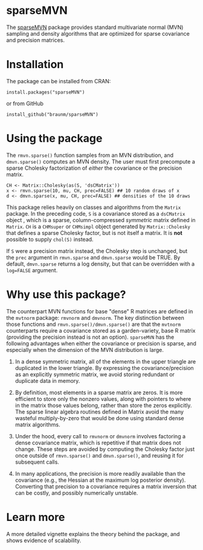 # sparseMVN

The [sparseMVN](braunm.github.io/sparseMVN/) package provides standard multivariate normal (MVN) sampling and density algorithms that are optimized for sparse covariance and precision matrices.

# Installation

The package can be installed from CRAN:

```
install.packages("sparseMVN")
```
or from GitHub

```
install_github("braunm/sparseMVN")
```

# Using the package

The `rmvn.sparse()` function samples from an MVN distribution, and  `dmvn.sparse()` computes an MVN density.  The user must  first precompute a sparse Cholesky factorization of _either_ the covariance or the precision matrix.

```
CH <- Matrix::Cholesky(as(S, 'dsCMatrix'))
x <- rmvn.sparse(10, mu, CH, prec=FALSE) ## 10 random draws of x
d <- dmvn.sparse(x, mu, CH, prec=FALSE) ## densities of the 10 draws
```
This package relies heavily on classes and algorithms from the `Matrix` package.  In the preceding code, `S` is a covariance stored as a `dsCMatrix` object , which is a sparse,  column-compressed _symmetric_ matrix defined in `Matrix`.  `CH`  is a `CHMsuper` or `CHMsimpl` object generated by `Matrix::Cholesky` that defines a sparse Cholesky factor, but is not itself a matrix.  It is **not** possible to supply `chol(S)` instead.

If `S` were a precision matrix instead, the Cholesky step is unchanged, but the `prec` argument in `rmvn.sparse` and `dmvn.sparse` would be TRUE.  By default, `dmvn.sparse` returns a log density, but that can be overridden with a `log=FALSE` argument.


# Why use this package?

The counterpart  MVN functions for base "dense" R matrices are defined in the `mvtnorm` package: `rmvnorm` and `dmvnorm`.   The key distinction between those functions and `rmvn.sparse()/dmvn.sparse()` are that the  `mvtnorm` counterparts require a covariance  stored as a garden-variety, base R matrix (providing the precision instead is not an option).  `sparseMVN`  has the following advantages when either the covariance or precision is sparse, and especially when the dimension of the MVN distribution is large.

1.  In a dense symmetric matrix, all of the elements in the  upper triangle are duplicated in the lower triangle.  By expressing the covariance/precision as an explicitly symmetric matrix, we avoid storing redundant or duplicate data in memory.

2. By definition, most elements in a sparse matrix are zeros.   It is more efficient to store only the nonzero values, along with pointers to where in the matrix those values belong, rather than store the zeros explicitly.   The sparse linear algebra routines defined in Matrix  avoid the many wasteful multiply-by-zero that would be done using standard dense matrix algorithms.

3.  Under the hood, every call to `rmvnorm` or `dmvnorm` involves factoring a dense covariance matrix, which is repetitive if that matrix does not change. These  steps are avoided by computing the Cholesky factor just once outside of `rmvn.sparse()` and `dmvn.sparse()`, and reusing it for subsequent calls.

4.  In many applications, the precision is more readily available than the covariance (e.g., the Hessian at the maximum log posterior density).  Converting that precision to a covariance requires a matrix inversion that can be costly, and possibly numerically unstable.


# Learn more

A more detailed vignette explains the theory behind the package, and shows evidence of scalability.
